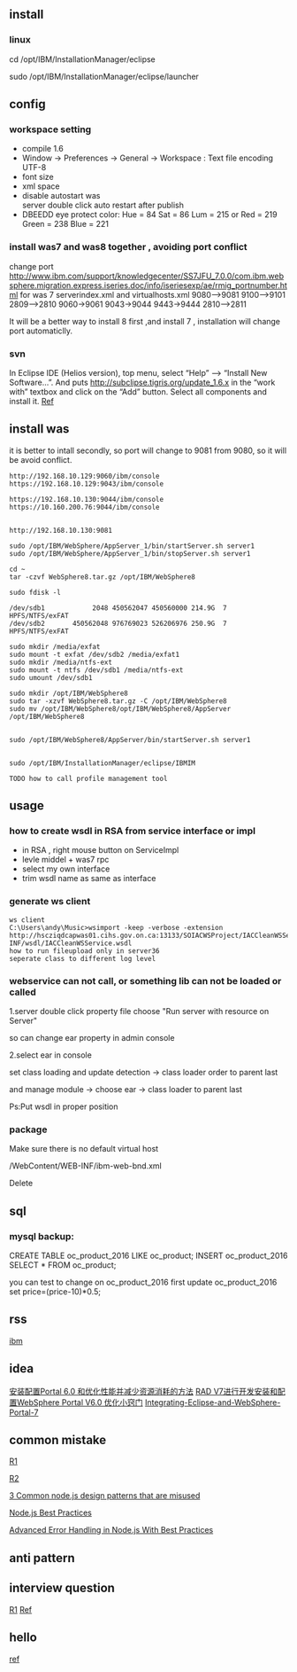 
## install

### linux

cd /opt/IBM/InstallationManager/eclipse

sudo /opt/IBM/InstallationManager/eclipse/launcher

## config

### workspace setting
- compile 1.6
- Window -> Preferences -> General -> Workspace : Text file encoding UTF-8
- font size
- xml space
- disable autostart was  
server double click auto restart after publish
- DBEEDD eye protect color: 
Hue = 84 Sat = 86 Lum = 215  or  Red = 219 Green = 238 Blue = 221

### install was7 and was8 together , avoiding port conflict

change port http://www.ibm.com/support/knowledgecenter/SS7JFU_7.0.0/com.ibm.websphere.migration.express.iseries.doc/info/iseriesexp/ae/rmig_portnumber.html
for was 7 serverindex.xml and virtualhosts.xml
 9080-->9081  9100-->9101   2809-->2810  9060->9061  9043->9044  9443->9444  2810-->2811

It will be a better way to install 8 first ,and install 7 , installation will change port automaticlly.


### svn

In Eclipse IDE (Helios version), top menu, select “Help” –> “Install New Software…”. And puts http://subclipse.tigris.org/update_1.6.x in the “work with” textbox and click on the “Add” button. Select all components and install it.
[Ref](http://www.mkyong.com/eclipse/how-to-enable-subversion-svn-in-eclipse-ide/)

## install was

it is better to intall secondly, so port will change to 9081 from 9080, so it will be avoid conflict.

```
http://192.168.10.129:9060/ibm/console
https://192.168.10.129:9043/ibm/console

https://192.168.10.130:9044/ibm/console
https://10.160.200.76:9044/ibm/console


http://192.168.10.130:9081

sudo /opt/IBM/WebSphere/AppServer_1/bin/startServer.sh server1
sudo /opt/IBM/WebSphere/AppServer_1/bin/stopServer.sh server1

cd ~
tar -czvf WebSphere8.tar.gz /opt/IBM/WebSphere8

sudo fdisk -l

/dev/sdb1            2048 450562047 450560000 214.9G  7 HPFS/NTFS/exFAT
/dev/sdb2       450562048 976769023 526206976 250.9G  7 HPFS/NTFS/exFAT

sudo mkdir /media/exfat
sudo mount -t exfat /dev/sdb2 /media/exfat1
sudo mkdir /media/ntfs-ext
sudo mount -t ntfs /dev/sdb1 /media/ntfs-ext
sudo umount /dev/sdb1 

sudo mkdir /opt/IBM/WebSphere8
sudo tar -xzvf WebSphere8.tar.gz -C /opt/IBM/WebSphere8
sudo mv /opt/IBM/WebSphere8/opt/IBM/WebSphere8/AppServer /opt/IBM/WebSphere8


sudo /opt/IBM/WebSphere8/AppServer/bin/startServer.sh server1


sudo /opt/IBM/InstallationManager/eclipse/IBMIM

TODO how to call profile management tool
```

## usage

### how to create wsdl in RSA from service interface or impl
- in RSA , right mouse button on ServiceImpl
- levle middel + was7 rpc
- select my own interface
- trim wsdl name as same as interface

### generate ws client
```
ws client
C:\Users\andy\Music>wsimport -keep -verbose -extension http://hscziqdcapwas01.cihs.gov.on.ca:13133/SOIACWSProject/IACCleanWSService/WEB-INF/wsdl/IACCleanWSService.wsdl
how to run fileupload only in server36
seperate class to different log level
```

### webservice can not call, or something lib can not be loaded or called

1.server double click property file             choose "Run server with resource on Server"
 
so can change ear property in admin console
 
2.select ear in console
 
set    class loading and update detection      ->  class loader order    to   parent last
 
   and   manage module   ->   choose ear   ->   class loader    to   parent last

Ps:Put wsdl in proper position

### package

Make sure there is no default virtual host
 
/WebContent/WEB-INF/ibm-web-bnd.xml
 
Delete
   <virtual-host name="default_host" />

## sql

### mysql backup:

CREATE TABLE oc_product_2016 LIKE oc_product;
INSERT oc_product_2016 SELECT * FROM oc_product;

you can test to change on oc_product_2016 first
update oc_product_2016 set price=(price-10)*0.5;



## rss
[ibm](http://www-01.ibm.com/support/docview.wss?uid=swg27012924)

## idea

[安装配置Portal 6.0 和优化性能并减少资源消耗的方法](http://www.lai18.com/content/2897576.html)
[RAD V7进行开发安装和配置WebSphere Portal V6.0 优化小窍门](http://www.lotuschina.net/Document/detail/tid/2423)
[Integrating-Eclipse-and-WebSphere-Portal-7](http://www.theserverside.com/tip/Integrating-Eclipse-and-WebSphere-Portal-7)

## common mistake

[R1](https://www.toptal.com/nodejs/top-10-common-nodejs-developer-mistakes)

[R2](https://www.airpair.com/node.js/posts/top-10-mistakes-node-developers-make)

[3 Common node.js design patterns that are misused](https://www.appneta.com/blog/3-common-node-js-design-patterns-that-are-misused/)

[Node.js Best Practices](https://blog.risingstack.com/node-js-best-practices/)

[Advanced Error Handling in Node.js With Best Practices](https://www.linkedin.com/pulse/advanced-error-handling-nodejs-best-practices-sandip-das?articleId=7819533121517654217)

## anti pattern

## interview question
[R1](https://www.toptal.com/nodejs/interview-questions)
[Ref](http://stackoverflow.com/questions/1480528/what-is-the-difference-between-a-portlet-and-a-servlet/8927313#8927313)

## hello

[ref](http://www.programgo.com/article/44571892898/)


